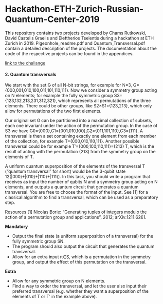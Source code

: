 # Hackathon-ETH-Zurich-Russian-Quantum-Center-2019
This repository contains two projects developed by Chams Rutkowski, David Castells Graells and Eleftherios Tselentis during a hackathon at ETH Zurich in 2019. Pigeonhole_readme.pdf and Quantum_Transversal.pdf contain a detailed description of the projects. The documentation about the code of the respective projects can be found in the appendices.

[link to the challange](http://squids.ch/2018/12/no-1-in-c-not-major/)

#### 2. Quantum transversals
We start with the set G of all N-bit strings, for example for N=3,
G={000,001,010,100,011,101,110,111}.
Now we consider a symmetry group acting on N elements; for example the fully symmetric group
S3={123,132,213,231,312,321},
 which represents all permutations of the three elements. There could be other groups, like S2×S1={123,213}, which only allow for permutations of the two first elements.

Our original set G can be partitioned into a maximal collection of subsets, each one invariant under the action of the permutation group. In the case of S3 we have 
G0={000},G1={001,010,100},G2={011,101,110},G3={111}.
A transversal is then a set containing exactly one element from each member of the collection, for example
T={000,010,110,111}.
Another possible transversal could be for example T′={000,100,110,111}=(213) T, which is the result of acting with the permutation (213) from the symmetry group on the elements of T.

A uniform quantum superposition of the elements of the transversal T (“quantum transversal”  for short) would be the 3-qubit state
12(|000⟩+|010⟩+|110⟩+|111⟩).
In this task, you should write a program that receives as input the number of qubits N and a symmetry group acting on N elements, and outputs a quantum circuit that generates a quantum transversal. You are free to choose the format of the input. See [1] for a classical algorithm to find a transversal, which can be used as a preparatory step.

 

Resources
[1] Nicolas Borie: “Generating tuples of integers modulo the action of a permutation group and applications”, 2012; arXiv:1211.6261.

 
**Mandatory**

- Output the final state (a uniform superposition of a transversal) for the fully symmetric group SN.
- The program should also output the circuit that generates the quantum transversal.
- Allow for an extra input π∈S, which is a permutation in the symmetry group, and output the effect of this permutation on the transversal.

**Extra**

- Allow for any symmetric group on N elements.
- Find a way to order the transversal, and let the user also input their preferred transversal (e.g. whether they want a superposition of the elements of T or T′ in the example above).

